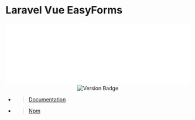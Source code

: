# Laravel Vue EasyForms

<div style="text-align:center">

![Laravel EasyForms Logo](/src/docs/logos/lvef-logo-large-transparent-bg.png)
![Version Badge](https://img.shields.io/badge/version-0.4.16%40beta-blue)

</div>

* > [Documentation](https://plustimeit.github.io/Laravel-Vue-EasyForms/#/)
* > [Npm](https://www.npmjs.com/package/laravel-vue-easyforms)

